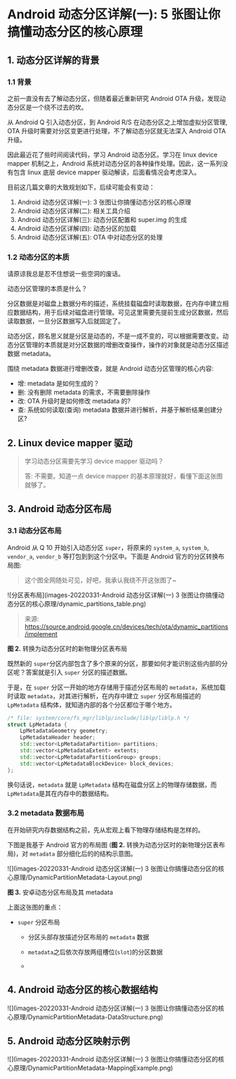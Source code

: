 # Android 动态分区详解(一): 5 张图让你搞懂动态分区的核心原理

## 1. 动态分区详解的背景

### 1.1 背景

之前一直没有去了解动态分区，但随着最近重新研究 Android OTA 升级，发现动态分区是一个绕不过去的坎。

从 Android Q 引入动态分区，到 Android R/S 在动态分区之上增加虚拟分区管理, OTA 升级时需要对分区变更进行处理，不了解动态分区就无法深入 Android OTA 升级。

因此最近花了些时间阅读代码，学习 Android 动态分区。学习在 linux device mapper 机制之上，Android 系统对动态分区的各种操作处理。因此，这一系列没有包含 linux 底层 device mapper 驱动解读，后面看情况会考虑深入。

目前这几篇文章的大致规划如下，后续可能会有变动：

1. Android 动态分区详解(一): 3 张图让你搞懂动态分区的核心原理
2. Android 动态分区详解(二): 相关工具介绍
3. Android 动态分区详解(三): 动态分区配置和 super.img 的生成
4. Android 动态分区详解(四): 动态分区的加载
5. Android 动态分区详解(五): OTA 中对动态分区的处理

### 1.2 动态分区的本质

请原谅我总是忍不住想说一些空洞的废话。

动态分区管理的本质是什么？

分区数据是对磁盘上数据分布的描述，系统挂载磁盘时读取数据，在内存中建立相应数据结构，用于后续对磁盘进行管理。可见这里需要先提前生成分区数据，然后读取数据，一旦分区数据写入后就固定了。

动态分区，顾名思义就是分区是动态的，不是一成不变的，可以根据需要改变。动态分区管理的本质就是对分区数据的增删改查操作，操作的对象就是动态分区描述数据 metadata。

围绕 metadata 数据进行增删改查，就是 Android 动态分区管理的核心内容:

- 增: metadata 是如何生成的？
- 删: 没有删除 metadata 的需求，不需要删除操作
- 改: OTA 升级时是如何修改 metadata 的?
- 查: 系统如何读取(查询) metadata 数据并进行解析，并基于解析结果创建分区?

## 2. Linux device mapper 驱动

> 学习动态分区需要先学习 device mapper 驱动吗？
>
> 答: 不需要。知道一点 device mapper 的基本原理就好，看懂下面这张图就够了。
>
> 



## 3. Android 动态分区布局

### 3.1 动态分区布局

Android 从 Q 10 开始引入动态分区 `super`，将原来的 `system_a`, `system_b`, `vendor_a`, `vendor_b` 等打包到到这个分区中。下面是 Android 官方的分区转换布局图:

> 这个图全网随处可见，好吧，我承认我绕不开这张图了~

![分区表布局](images-20220331-Android 动态分区详解(一) 3 张图让你搞懂动态分区的核心原理/dynamic_partitions_table.png)

> 来源: https://source.android.google.cn/devices/tech/ota/dynamic_partitions/implement

**图 2.** 转换为动态分区时的新物理分区表布局

既然新的 `super`分区内部包含了多个原来的分区，那要如何才能识别这些内部的分区呢？答案就是引入 `super` 分区的描述数据。

于是，在 `super` 分区一开始的地方存储用于描述分区布局的 `metadata`，系统加载时读取 `metadata`，对其进行解析，在内存中建立 `super` 分区布局描述的 `LpMetadata` 结构体，就知道内部的各个分区都位于哪个地方。

```c++
/* file: system/core/fs_mgr/liblp/include/liblp/liblp.h */
struct LpMetadata {
    LpMetadataGeometry geometry;
    LpMetadataHeader header;
    std::vector<LpMetadataPartition> partitions;
    std::vector<LpMetadataExtent> extents;
    std::vector<LpMetadataPartitionGroup> groups;
    std::vector<LpMetadataBlockDevice> block_devices;
};
```



换句话说，`metadata` 就是 `LpMetadata` 结构在磁盘分区上的物理存储数据，而 `LpMetadata`是其在内存中的数据结构。



### 3.2 metadata 数据布局

在开始研究内存数据结构之前，先从宏观上看下物理存储结构是怎样的。

下图是我基于 Android 官方的布局图 (**图 2.** 转换为动态分区时的新物理分区表布局)，对 `metadata` 部分细化后的的结构示意图。

![](images-20220331-Android 动态分区详解(一) 3 张图让你搞懂动态分区的核心原理/DynamicPartitionMetadata-Layout.png)

**图 3.** 安卓动态分区布局及其 metadata

上面这张图的重点：

- `super` 分区布局

  - 分区头部存放描述分区布局的 `metadata` 数据

  - `metadata`之后依次存放两组槽位(`slot`)的分区数据
  - 

## 4. Android 动态分区的核心数据结构

![](images-20220331-Android 动态分区详解(一) 3 张图让你搞懂动态分区的核心原理/DynamicPartitionMetadata-DataStructure.png)



## 5. Android 动态分区映射示例

![](images-20220331-Android 动态分区详解(一) 3 张图让你搞懂动态分区的核心原理/DynamicPartitionMetadata-MappingExample.png)











